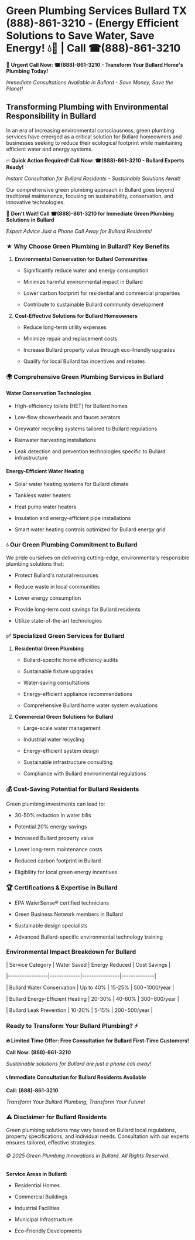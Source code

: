 # Green Plumbing Services Bullard TX (888)-861-3210 - (Energy Efficient Solutions to Save Water, Save Energy! 💧🌿 | Call ☎(888)-861-3210

🚨 **Urgent Call Now: ☎(888)-861-3210 - Transform Your Bullard Home's Plumbing Today!**
*Immediate Consultations Available in Bullard - Save Money, Save the Planet!*

## Transforming Plumbing with Environmental Responsibility in Bullard

In an era of increasing environmental consciousness, green plumbing services have emerged as a critical solution for Bullard homeowners and businesses seeking to reduce their ecological footprint while maintaining efficient water and energy systems. 

🔥 **Quick Action Required! Call Now: ☎(888)-861-3210 - Bullard Experts Ready!**
*Instant Consultation for Bullard Residents - Sustainable Solutions Await!*

Our comprehensive green plumbing approach in Bullard goes beyond traditional maintenance, focusing on sustainability, conservation, and innovative technologies.

🚨 **Don't Wait! Call ☎(888)-861-3210 for Immediate Green Plumbing Solutions in Bullard**
*Expert Advice Just a Phone Call Away for Bullard Residents!*

### ★ Why Choose Green Plumbing in Bullard? Key Benefits

1. **Environmental Conservation for Bullard Communities** 
   - Significantly reduce water and energy consumption
   - Minimize harmful environmental impact in Bullard
   - Lower carbon footprint for residential and commercial properties
   - Contribute to sustainable Bullard community development

2. **Cost-Effective Solutions for Bullard Homeowners** 
   - Reduce long-term utility expenses
   - Minimize repair and replacement costs
   - Increase Bullard property value through eco-friendly upgrades
   - Qualify for local Bullard tax incentives and rebates

### 🌍 Comprehensive Green Plumbing Services in Bullard

#### Water Conservation Technologies
- High-efficiency toilets (HET) for Bullard homes
- Low-flow showerheads and faucet aerators
- Greywater recycling systems tailored to Bullard regulations
- Rainwater harvesting installations
- Leak detection and prevention technologies specific to Bullard infrastructure

#### Energy-Efficient Water Heating
- Solar water heating systems for Bullard climate
- Tankless water heaters
- Heat pump water heaters
- Insulation and energy-efficient pipe installations
- Smart water heating controls optimized for Bullard energy grid

### 💧 Our Green Plumbing Commitment to Bullard

We pride ourselves on delivering cutting-edge, environmentally responsible plumbing solutions that:
- Protect Bullard's natural resources
- Reduce waste in local communities
- Lower energy consumption
- Provide long-term cost savings for Bullard residents
- Utilize state-of-the-art technologies

### ✅ Specialized Green Services for Bullard

1. **Residential Green Plumbing**
   - Bullard-specific home efficiency audits
   - Sustainable fixture upgrades
   - Water-saving consultations
   - Energy-efficient appliance recommendations
   - Comprehensive Bullard home water system evaluations

2. **Commercial Green Solutions for Bullard**
   - Large-scale water management
   - Industrial water recycling
   - Energy-efficient system design
   - Sustainable infrastructure consulting
   - Compliance with Bullard environmental regulations

### 💰 Cost-Saving Potential for Bullard Residents

Green plumbing investments can lead to:
- 30-50% reduction in water bills
- Potential 20% energy savings
- Increased Bullard property value
- Lower long-term maintenance costs
- Reduced carbon footprint in Bullard
- Eligibility for local green energy incentives

### 🏆 Certifications & Expertise in Bullard

- EPA WaterSense® certified technicians
- Green Business Network members in Bullard
- Sustainable design specialists
- Advanced Bullard-specific environmental technology training

### Environmental Impact Breakdown for Bullard

| Service Category | Water Saved | Energy Reduced | Cost Savings |
|-----------------|-------------|----------------|--------------|
| Bullard Water Conservation | Up to 40% | 15-25% | $500-$1000/year |
| Bullard Energy-Efficient Heating | 20-30% | 40-60% | $300-$800/year |
| Bullard Leak Prevention | 10-20% | 5-15% | $200-$500/year |

### Ready to Transform Your Bullard Plumbing? ⚡

**🔥 Limited Time Offer: Free Consultation for Bullard First-Time Customers!**

**Call Now: (888)-861-3210**
*Sustainable solutions for Bullard are just a phone call away!*

#### 📞 Immediate Consultation for Bullard Residents Available

**Call: (888)-861-3210**
*Transform Your Bullard Plumbing, Transform Your Future!*

### ⚠️ Disclaimer for Bullard Residents

Green plumbing solutions may vary based on Bullard local regulations, property specifications, and individual needs. Consultation with our experts ensures tailored, effective strategies.

###### © 2025 Green Plumbing Innovations in Bullard. All Rights Reserved.

**Service Areas in Bullard:** 
- Residential Homes
- Commercial Buildings
- Industrial Facilities
- Municipal Infrastructure
- Eco-Friendly Developments